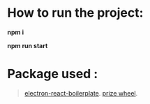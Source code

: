 # How to run the project:

**npm i**

**npm run start**

# Package used :

> [electron-react-boilerplate](https://github.com/Jack-W-loves-baking/daily_scrum_wheel_prize.git).
> [prize wheel](https://github.com/shekharramola/react-wheel-of-prizes).
